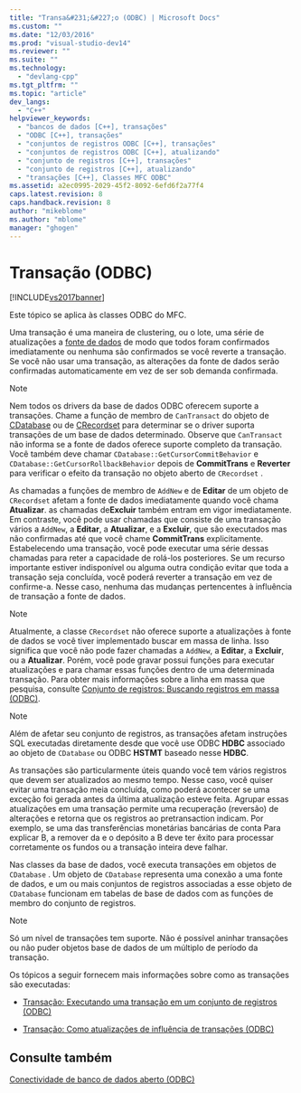 ```yaml
---
title: "Transa&#231;&#227;o (ODBC) | Microsoft Docs"
ms.custom: ""
ms.date: "12/03/2016"
ms.prod: "visual-studio-dev14"
ms.reviewer: ""
ms.suite: ""
ms.technology: 
  - "devlang-cpp"
ms.tgt_pltfrm: ""
ms.topic: "article"
dev_langs: 
  - "C++"
helpviewer_keywords: 
  - "bancos de dados [C++], transações"
  - "ODBC [C++], transações"
  - "conjuntos de registros ODBC [C++], transações"
  - "conjuntos de registros ODBC [C++], atualizando"
  - "conjunto de registros [C++], transações"
  - "conjunto de registros [C++], atualizando"
  - "transações [C++], Classes MFC ODBC"
ms.assetid: a2ec0995-2029-45f2-8092-6efd6f2a77f4
caps.latest.revision: 8
caps.handback.revision: 8
author: "mikeblome"
ms.author: "mblome"
manager: "ghogen"
---
```

# Transa&#231;&#227;o (ODBC)
[!INCLUDE[vs2017banner](../../assembler/inline/includes/vs2017banner.md)]

Este tópico se aplica às classes ODBC do MFC.  
  
 Uma transação é uma maneira de clustering, ou o lote, uma série de atualizações a [fonte de dados](../../data/odbc/data-source-odbc.md) de modo que todos foram confirmados imediatamente ou nenhuma são confirmados se você reverte a transação.  Se você não usar uma transação, as alterações da fonte de dados serão confirmadas automaticamente em vez de ser sob demanda confirmada.  
  
> [!NOTE]
>  Nem todos os drivers da base de dados ODBC oferecem suporte a transações.  Chame a função de membro de `CanTransact` do objeto de [CDatabase](../../mfc/reference/cdatabase-class.md) ou de [CRecordset](../Topic/CRecordset%20Class.md) para determinar se o driver suporta transações de um base de dados determinado.  Observe que `CanTransact` não informa se a fonte de dados oferece suporte completo da transação.  Você também deve chamar `CDatabase::GetCursorCommitBehavior` e `CDatabase::GetCursorRollbackBehavior` depois de **CommitTrans** e **Reverter** para verificar o efeito da transação no objeto aberto de `CRecordset` .  
  
 As chamadas a funções de membro de `AddNew` e de **Editar** de um objeto de `CRecordset` afetam a fonte de dados imediatamente quando você chama **Atualizar**.  as chamadas de**Excluir** também entram em vigor imediatamente.  Em contraste, você pode usar chamadas que consiste de uma transação vários a `AddNew`, a **Editar**, a **Atualizar**, e a **Excluir**, que são executados mas não confirmadas até que você chame **CommitTrans** explicitamente.  Estabelecendo uma transação, você pode executar uma série dessas chamadas para reter a capacidade de rolá\-los posteriores.  Se um recurso importante estiver indisponível ou alguma outra condição evitar que toda a transação seja concluída, você poderá reverter a transação em vez de confirme\-a.  Nesse caso, nenhuma das mudanças pertencentes à influência de transação a fonte de dados.  
  
> [!NOTE]
>  Atualmente, a classe `CRecordset` não oferece suporte a atualizações à fonte de dados se você tiver implementado buscar em massa de linha.  Isso significa que você não pode fazer chamadas a `AddNew`, a **Editar**, a **Excluir**, ou a **Atualizar**.  Porém, você pode gravar possui funções para executar atualizações e para chamar essas funções dentro de uma determinada transação.  Para obter mais informações sobre a linha em massa que pesquisa, consulte [Conjunto de registros: Buscando registros em massa \(ODBC\)](../Topic/Recordset:%20Fetching%20Records%20in%20Bulk%20\(ODBC\).md).  
  
> [!NOTE]
>  Além de afetar seu conjunto de registros, as transações afetam instruções SQL executadas diretamente desde que você use ODBC **HDBC** associado ao objeto de `CDatabase` ou ODBC **HSTMT** baseado nesse **HDBC**.  
  
 As transações são particularmente úteis quando você tem vários registros que devem ser atualizados ao mesmo tempo.  Nesse caso, você quiser evitar uma transação meia concluída, como poderá acontecer se uma exceção foi gerada antes da última atualização esteve feita.  Agrupar essas atualizações em uma transação permite uma recuperação \(reversão\) de alterações e retorna que os registros ao pretransaction indicam.  Por exemplo, se uma das transferências monetárias bancárias de conta Para explicar B, a remover da e o depósito a B deve ter êxito para processar corretamente os fundos ou a transação inteira deve falhar.  
  
 Nas classes da base de dados, você executa transações em objetos de `CDatabase` .  Um objeto de `CDatabase` representa uma conexão a uma fonte de dados, e um ou mais conjuntos de registros associadas a esse objeto de `CDatabase` funcionam em tabelas de base de dados com as funções de membro do conjunto de registros.  
  
> [!NOTE]
>  Só um nível de transações tem suporte.  Não é possível aninhar transações ou não puder objetos base de dados de um múltiplo de período da transação.  
  
 Os tópicos a seguir fornecem mais informações sobre como as transações são executadas:  
  
-   [Transação: Executando uma transação em um conjunto de registros \(ODBC\)](../../data/odbc/transaction-performing-a-transaction-in-a-recordset-odbc.md)  
  
-   [Transação: Como atualizações de influência de transações \(ODBC\)](../../data/odbc/transaction-how-transactions-affect-updates-odbc.md)  
  
## Consulte também  
 [Conectividade de banco de dados aberto \(ODBC\)](../Topic/Open%20Database%20Connectivity%20\(ODBC\).md)